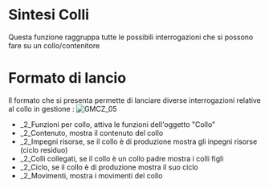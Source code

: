 # Sintesi Colli
Questa funzione raggruppa tutte le possibili interrogazioni che si possono fare su un collo/contenitore

# Formato di lancio
Il formato che si presenta permette di lanciare diverse interrogazioni relative al collo in gestione : 
![GMCZ_05](http://doc.smeup.com/immagini/MBDOC_OGG-P_GMSI02/GMCZ_05.png)
 - _2_Funzioni per collo, attiva le funzioni dell'oggetto "Collo"
 - _2_Contenuto, mostra il contenuto del collo
 - _2_Impegni risorse, se il collo è di produzione mostra gli inpegni risorse (ciclo residuo)
 - _2_Colli collegati, se il collo è un collo padre mostra i colli figli
 - _2_Ciclo, se il collo è di produzione mostra il suo ciclo
 - _2_Movimenti, mostra i movimenti del collo
